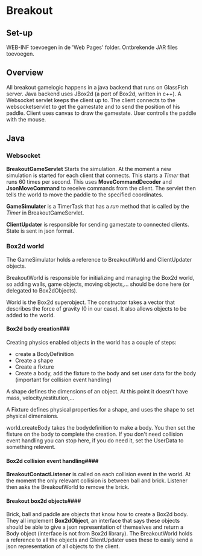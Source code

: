 # Breakout 

## Set-up

WEB-INF toevoegen in de 'Web Pages' folder.
Ontbrekende JAR files toevoegen.

## Overview

All breakout gamelogic happens in a java backend that runs on GlassFish server.
Java backend uses JBox2d (a port of Box2d, written in c++). A Websocket servlet keeps the client up to. The client connects to the websocketservlet to get the gamestate and to send the position of his paddle. Client uses canvas to draw the gamestate. User controlls the paddle with the mouse.

## Java

### Websocket

**BreakoutGameServlet** Starts the simulation. At the moment a new simulation is started for each client that connects. This starts a *Timer* that runs 60 times per second. This uses **MoveCommandDecoder** and **JsonMoveCommand** to receive commands from the client. The servlet then tells the world to move the paddle to the specified coordinates.

**GameSimulater** is a TimerTask that has a *run* method that is called by the *Timer* in BreakoutGameServlet.

**ClientUpdater** is responsible for sending gamestate to connected clients. State is sent in json format. 

### Box2d world
The GameSimulator holds a reference to  BreakoutWorld and ClientUpdater objects. 

BreakoutWorld is responsible for initializing and managing the Box2d world, so adding walls, game objects, moving objects,... should be done here (or delegated to Box2dObjects).

World is the Box2d superobject. The constructor takes a vector that describes the force of gravity (0 in our case). It also allows objects to be added to the world.

#### Box2d body creation###

Creating physics enabled objects in the world has a couple of steps:

* create a BodyDefinition
* Create a shape
* Create a fixture
* Create a body, add the fixture to the body and set user data for the body (important for collision event handling)

A shape defines the dimensions of an object. At this point it doesn't have mass, velocity,restitution,...

A Fixture defines physical properties for a shape, and uses the shape to set physical dimensions.

world.createBody takes the bodydefinition to make a body. You then set the fixture on the body to complete the creation. If you don't need collision event handling you can stop here, if you do need it, set the UserData to something relevent. 

#### Box2d collision event handling####

**BreakoutContactListener** is called on each collision event in the world. At the moment the only relevant collision is between ball and brick. Listener then asks the BreakoutWorld to remove the brick.

#### Breakout box2d objects####

Brick, ball and paddle are objects that know how to create a Box2d body. They all implement **Box2dObject**, an interface that says these objects should be able to give a json representation of themselves and return a Body object (interface is not from Box2d library). The BreakoutWorld holds a reference to all the objects and ClientUpdater uses these to easily send a json representation of all objects to the client.